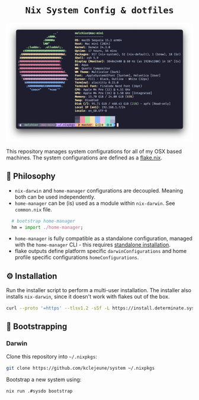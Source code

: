 <h1 align="center">
    <code>Nix System Config & dotfiles</code>
</h1>

<a href="docs/img/terminal.png">
    <img src="docs/img/terminal.png" alt="Terminal Screenshot" width="600">
</a>

This repository manages system configurations for all of my OSX based machines.
The system configurations are defined as a [flake.nix](https://nixos.wiki/wiki/Flakes).

## 🧠 Philosophy

- `nix-darwin` and `home-manager` configurations are decoupled. Meaning both can be used independently.
- `home-manager` can be (is) used as a module within `nix-darwin`. See `common.nix` file.

```nix
  # bootstrap home-manager
  hm = import ./home-manager;
```

- `home-manager` is fully compatible as a standalone configuration, managed with the `home-manager` CLI - this requires [standalone installation](https://nix-community.github.io/home-manager/index.html#sec-install-standalone).
- flake outputs define platform specific `darwinConfigurations` and home profile specific configurations `homeConfigurations`.

## ⚙️ Installation

Run the installer script to perform a multi-user installation. The installer also installs `nix-darwin`, since it doesn't work with flakes out of the box.

```bash
curl --proto '=https' --tlsv1.2 -sSf -L https://install.determinate.systems/nix | sh -s -- install
```

## 🚀 Bootstrapping

### Darwin

Clone this repository into `~/.nixpkgs`:

```bash
git clone https://github.com/kclejeune/system ~/.nixpkgs
```

Bootstrap a new system using:

```bash
nix run .#sysdo bootstrap